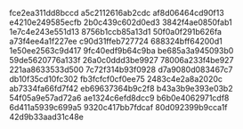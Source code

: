 fce2ea311dd8bccd
a5c2112616ab2cdc
af8d06464cd90f13
e4210e249585ecfb
2b0c439c602d0ed3
3842f4ae0850fab1
1e7c4e243e551d13
8756b1ccb85a13d1
50f0a0f291b626fa
a73f4ee4a1f227ee
c90d31ffeb727724
688324bff64200d1
1e50ee2563c9d417
9fc40edf9b64c9ba
be685a3a945093b0
59de5620776a133f
26a0c0ddd3be9927
78006a233f4be927
221aa8633533d500
7c72f314b93f0928
d7a9080d083467c7
db10f35cd10fc302
fb3fcfcf0cf0ee75
2483c4e2a8a2020c
ab7334fa66fd7f42
eb69637364b9c2f8
b43a3b9e393e03b2
54f05a9e57ad72a6
ae1324c6efd8dcc9
b6b0e4062971cdf8
6d411a5939c699a5
9320c417bb7fdcaf
80d092399b9cca1f
42d9b33aad31c48e
